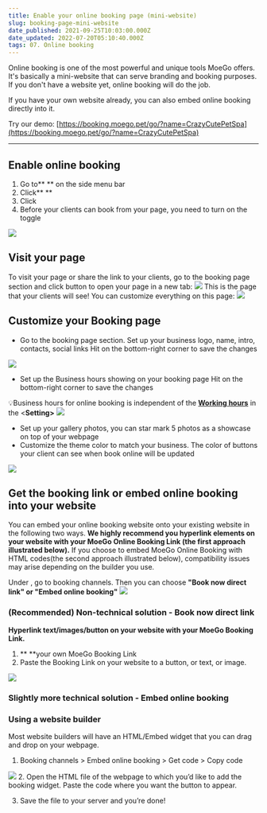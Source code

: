 ```yaml
---
title: Enable your online booking page (mini-website)
slug: booking-page-mini-website
date_published: 2021-09-25T10:03:00.000Z
date_updated: 2022-07-20T05:10:40.000Z
tags: 07. Online booking
---
```


Online booking is one of the most powerful and unique tools MoeGo offers. It's basically a mini-website that can serve branding and booking purposes. If you don't have a website yet, online booking will do the job.

If you have your own website already, you can also embed online booking directly into it.

Try our demo: [https://booking.moego.pet/go/?name=CrazyCutePetSpa](https://booking.moego.pet/go/?name=CrazyCutePetSpa)

---

## Enable online booking

1. Go to** <Online booking>** on the side menu bar
2. Click** <Setting>**
3. Click **<Booking page>**
4. Before your clients can book from your page, you need to turn on the **<Enable online booking>** toggle

![](__GHOST_URL__/content/images/2021/09/CleanShot-2021-09-16-at-11.42.07-1.png)
## Visit your page

To visit your page or share the link to your clients, go to the booking page section and click **<Visit your page>** button to open your page in a new tab:
![](__GHOST_URL__/content/images/2021/09/CleanShot-2021-09-16-at-11.46.10-1.png)
This is the page that your clients will see! You can customize everything on this page:
![](__GHOST_URL__/content/images/2021/09/CleanShot-2021-09-16-at-11.50.57-1.png)
## Customize your Booking page

- Go to the booking page section. Set up your business logo, name, intro, contacts, social links
Hit **<Save>** on the bottom-right corner to save the changes

![](__GHOST_URL__/content/images/2021/09/CleanShot-2021-09-16-at-14.53.28.png)
- Set up the Business hours showing on your booking page
Hit **<Save>** on the bottom-right corner to save the changes

💡Business hours for online booking is independent of the **[Working hours](__GHOST_URL__/set-up-staff-and-working-hours/)** in the <**Setting>**
![](__GHOST_URL__/content/images/2021/09/CleanShot-2021-09-16-at-14.48.14.png)
- Set up your gallery photos, you can star mark 5 photos as a showcase on top of your webpage
- Customize the theme color to match your business. The color of buttons your client can see when book online will be updated

![](__GHOST_URL__/content/images/2021/06/OB3.png)
## Get the booking link or embed online booking into your website

You can embed your online booking website onto your existing website in the following two ways. **We highly recommend you hyperlink elements on your website with your MoeGo Online Booking Link (the first approach illustrated below).** If you choose to embed MoeGo Online Booking with HTML codes(the second approach illustrated below), compatibility issues may arise depending on the builder you use.

Under **<Online booking>**, go to booking channels. Then you can choose **"Book now direct link" **or** "Embed online booking"**
![](__GHOST_URL__/content/images/2021/09/CleanShot-2021-09-16-at-15.07.24.png)
### (Recommended) Non-technical solution - Book now direct link

**Hyperlink text/images/button on your website with your MoeGo Booking Link.**

1. **<Copy> **your own MoeGo Booking Link
2. Paste the Booking Link on your website to a button, or text, or image.

![](__GHOST_URL__/content/images/2021/09/CleanShot-2021-09-16-at-15.12.45.png)
### Slightly more technical solution - Embed online booking

### Using a website builder

Most website builders will have an HTML/Embed widget that you can drag and drop on your webpage. 

1. Booking channels > Embed online booking > Get code > Copy code

![](__GHOST_URL__/content/images/2021/09/CleanShot-2021-09-16-at-15.15.32.png)
2. Open the HTML file of the webpage to which you’d like to add the booking widget. Paste the code where you want the button to appear.

3. Save the file to your server and you’re done!
